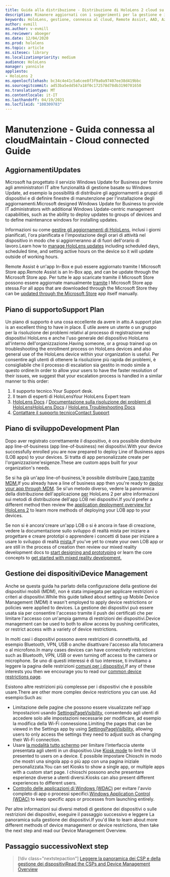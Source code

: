 ```yaml
---
title: Guida alla distribuzione - Distribuzione di HoloLens 2 cloud su larga scala con Remote Assist - Manutenzione
description: Rimanere aggiornati con i suggerimenti per la gestione e il supporto dei dispositivi HoloLens tramite una rete connessa al cloud.
keywords: HoloLens, gestione, connessa al cloud, Remote Assist, AAD, Azure AD, MDM, gestione dei dispositivi mobili
author: evmill
ms.author: v-evmill
ms.reviewer: aboeger
ms.date: 12/04/2020
ms.prod: hololens
ms.topic: article
ms.sitesec: library
ms.localizationpriority: medium
audience: HoloLens
manager: yannisle
appliesto:
- HoloLens 2
ms.openlocfilehash: bc34c4e41c5a6cee8f3f9a0a97407ee38d419bbc
ms.sourcegitcommit: ad53ba5edd567a18f0c172578d78db3190701650
ms.translationtype: MT
ms.contentlocale: it-IT
ms.lasthandoff: 04/19/2021
ms.locfileid: "108309783"
---
```

# <a name="maintain---cloud-connected-guide"></a><span data-ttu-id="a468f-104">Manutenzione - Guida connessa al cloud</span><span class="sxs-lookup"><span data-stu-id="a468f-104">Maintain - Cloud connected Guide</span></span>

## <a name="updates"></a><span data-ttu-id="a468f-105">Aggiornamenti</span><span class="sxs-lookup"><span data-stu-id="a468f-105">Updates</span></span>

<span data-ttu-id="a468f-106">Microsoft ha progettato il servizio Windows Update for Business per fornire agli amministratori IT altre funzionalità di gestione basate su Windows Update, ad esempio la possibilità di distribuire gli aggiornamenti a gruppi di dispositivi e di definire finestre di manutenzione per l'installazione degli aggiornamenti.</span><span class="sxs-lookup"><span data-stu-id="a468f-106">Microsoft designed Windows Update for Business to provide IT administrators with additional Windows Update-centric management capabilities, such as the ability to deploy updates to groups of devices and to define maintenance windows for installing updates.</span></span>

<span data-ttu-id="a468f-107">Informazioni su come [gestire gli aggiornamenti di HoloLens,](https://docs.microsoft.com/hololens/hololens-updates) inclusi i giorni pianificati, l'ora pianificata e l'impostazione degli orari di attività nel dispositivo in modo che si aggiorneranno al di fuori dell'orario di lavoro.</span><span class="sxs-lookup"><span data-stu-id="a468f-107">Learn how to [manage HoloLens updates](https://docs.microsoft.com/hololens/hololens-updates) including scheduled days, scheduled time, and setting active hours on the device so it will update outside of working hours.</span></span>

<span data-ttu-id="a468f-108">Remote Assist è un'app In-Box e può essere aggiornato tramite l Microsoft Store app.</span><span class="sxs-lookup"><span data-stu-id="a468f-108">Remote Assist is an In-Box app, and can be update through the Microsoft Store app.</span></span> <span data-ttu-id="a468f-109">Per tutte le app scaricate tramite il Microsoft Store possono essere aggiornate manualmente [tramite](https://docs.microsoft.com/hololens/holographic-store-apps#update-apps) l Microsoft Store app stessa.</span><span class="sxs-lookup"><span data-stu-id="a468f-109">For all apps that are downloaded through the Microsoft Store they can be [updated through the Microsoft Store](https://docs.microsoft.com/hololens/holographic-store-apps#update-apps) app itself manually.</span></span>

## <a name="support-plan"></a><span data-ttu-id="a468f-110">Piano di supporto</span><span class="sxs-lookup"><span data-stu-id="a468f-110">Support Plan</span></span>

<span data-ttu-id="a468f-111">Un piano di supporto è una cosa eccellente da avere in atto.</span><span class="sxs-lookup"><span data-stu-id="a468f-111">A support plan is an excellent thing to have in place.</span></span> <span data-ttu-id="a468f-112">È utile avere un utente o un gruppo per la risoluzione dei problemi relativi al processo di registrazione nei dispositivi HoloLens e anche l'uso generale del dispositivo HoloLens all'interno dell'organizzazione.</span><span class="sxs-lookup"><span data-stu-id="a468f-112">Having someone, or a group trained up on troubleshooting the enrollment process on HoloLens devices and also general use of the HoloLens device within your organization is useful.</span></span> <span data-ttu-id="a468f-113">Per consentire agli utenti di ottenere la risoluzione più rapida dei problemi, è consigliabile che il processo di escalation sia gestito in modo simile a questo ordine:</span><span class="sxs-lookup"><span data-stu-id="a468f-113">In order to allow your users to have the faster resolution of their issues, we suggest that your escalation process is handled in a similar manner to this order:</span></span>

1. <span data-ttu-id="a468f-114">Il supporto tecnico.</span><span class="sxs-lookup"><span data-stu-id="a468f-114">Your Support desk.</span></span>
2. <span data-ttu-id="a468f-115">Il team di esperti di HoloLens</span><span class="sxs-lookup"><span data-stu-id="a468f-115">Your HoloLens Expert team</span></span>
3. <span data-ttu-id="a468f-116">[HoloLens Docs](https://docs.microsoft.com/hololens/)  /  [Documentazione sulla risoluzione dei problemi di HoloLens](https://docs.microsoft.com/hololens/hololens-troubleshooting)</span><span class="sxs-lookup"><span data-stu-id="a468f-116">[HoloLens Docs](https://docs.microsoft.com/hololens/) / [HoloLens Troubleshooting Docs](https://docs.microsoft.com/hololens/hololens-troubleshooting)</span></span>
4. [<span data-ttu-id="a468f-117">Contattare il supporto tecnico</span><span class="sxs-lookup"><span data-stu-id="a468f-117">Contact Support</span></span>](https://support.serviceshub.microsoft.com/supportforbusiness/create?sapId=e9391227-fa6d-927b-0fff-f96288631b8f)

## <a name="development-plan"></a><span data-ttu-id="a468f-118">Piano di sviluppo</span><span class="sxs-lookup"><span data-stu-id="a468f-118">Development Plan</span></span>

<span data-ttu-id="a468f-119">Dopo aver registrato correttamente il dispositivo, è ora possibile distribuire app line-of-business (app line-of-business) nei dispositivi.</span><span class="sxs-lookup"><span data-stu-id="a468f-119">With your device successfully enrolled you are now prepared to deploy Line of Business apps (LOB apps) to your devices.</span></span> <span data-ttu-id="a468f-120">Si tratta di app personalizzate create per l'organizzazione&#39;esigenze.</span><span class="sxs-lookup"><span data-stu-id="a468f-120">These are custom apps built for your organization&#39;s needs.</span></span>

<span data-ttu-id="a468f-121">Se si ha già un'app line-of-business,&#39;è possibile distribuire [l'app tramite MDM.](https://docs.microsoft.com/hololens/app-deploy-intune)</span><span class="sxs-lookup"><span data-stu-id="a468f-121">If you already have a line of business app then you&#39;re ready to [deploy your app through MDM](https://docs.microsoft.com/hololens/app-deploy-intune).</span></span> <span data-ttu-id="a468f-122">Se si&#39;un metodo diverso, vedere la panoramica della distribuzione dell'applicazione [per](https://docs.microsoft.com/hololens/app-deploy-overview) HoloLens 2 per altre informazioni sui metodi di distribuzione dell'app LOB nei dispositivi.</span><span class="sxs-lookup"><span data-stu-id="a468f-122">If you&#39;d prefer a different method then review the [application deployment overview for HoloLens 2](https://docs.microsoft.com/hololens/app-deploy-overview) to learn more methods of deploying your LOB app to your devices.</span></span>

<span data-ttu-id="a468f-123">Se non si è ancora&#39;creare un'app LOB o si è ancora in fase [](https://docs.microsoft.com/windows/mixed-reality/design/design) di creazione, vedere la documentazione sullo sviluppo di realtà mista per iniziare a progettare e creare prototipi o apprendere i concetti di base per iniziare a usare lo sviluppo di realtà [mista.](https://docs.microsoft.com/windows/mixed-reality/discover/get-started-with-mr)</span><span class="sxs-lookup"><span data-stu-id="a468f-123">If you&#39;ve yet to create your own LOB app or are still in the process of creation then review our mixed reality development docs to [start designing and prototyping](https://docs.microsoft.com/windows/mixed-reality/design/design) or learn the core concepts to [get started with mixed reality development.](https://docs.microsoft.com/windows/mixed-reality/discover/get-started-with-mr)</span></span>

## <a name="device-management"></a><span data-ttu-id="a468f-124">Gestione dei dispositivi</span><span class="sxs-lookup"><span data-stu-id="a468f-124">Device Management</span></span> 

<span data-ttu-id="a468f-125">Anche se questa guida ha parlato della configurazione della gestione dei dispositivi mobili (MDM), non è stata impiegata per applicare restrizioni o criteri ai dispositivi.</span><span class="sxs-lookup"><span data-stu-id="a468f-125">While this guide talked about setting up Mobile Device Management (MDM) it wasn't employed to apply device restrictions or policies were applied to devices.</span></span> <span data-ttu-id="a468f-126">La gestione dei dispositivi può essere usata sia per consentire l'accesso tramite il push dei certificati che per limitare l'accesso con un'ampia gamma di restrizioni dei dispositivi.</span><span class="sxs-lookup"><span data-stu-id="a468f-126">Device management can be used to both to allow access by pushing certificates, or restrict access with a variety of device restrictions.</span></span> 

<span data-ttu-id="a468f-127">In molti casi i dispositivi possono avere restrizioni di connettività, ad esempio Bluetooth, VPN, USB o anche disattivare l'accesso alla fotocamera o al microfono.</span><span class="sxs-lookup"><span data-stu-id="a468f-127">In many cases devices can have connectivity restrictions such as Bluetooth, VPN, USB or even turning off access to the camera or microphone.</span></span> <span data-ttu-id="a468f-128">Se uno di questi interessi è di tuo interesse, ti invitiamo a leggere la pagina delle restrizioni [comuni per i dispositivi.](hololens-common-device-restrictions.md)</span><span class="sxs-lookup"><span data-stu-id="a468f-128">If any of these interests you then we encourage you to read our [common device restrictions page](hololens-common-device-restrictions.md).</span></span>

<span data-ttu-id="a468f-129">Esistono altre restrizioni più complesse per i dispositivi che è possibile usare.</span><span class="sxs-lookup"><span data-stu-id="a468f-129">There are other more complex device restrictions you can use.</span></span> <span data-ttu-id="a468f-130">Ad esempio:</span><span class="sxs-lookup"><span data-stu-id="a468f-130">Such as:</span></span>

- <span data-ttu-id="a468f-131">Limitazione delle pagine che possono essere visualizzate nell'app Impostazioni usando [SettingsPageVisibility](settings-uri-list.md), consentendo agli utenti di accedere solo alle impostazioni necessarie per modificare, ad esempio la modifica della Wi-Fi connessione.</span><span class="sxs-lookup"><span data-stu-id="a468f-131">Limiting the pages that can be viewed in the Settings app by using [SettingsPageVisibility](settings-uri-list.md), allowing users to only access the settings they need to adjust such as changing their Wi-Fi connection.</span></span>
- <span data-ttu-id="a468f-132">Usare [la modalità tutto schermo](hololens-kiosk.md) per limitare l'interfaccia utente presentata agli utenti in un dispositivo.</span><span class="sxs-lookup"><span data-stu-id="a468f-132">Use [Kiosk mode](hololens-kiosk.md) to limit the UI presented to users on a device.</span></span> <span data-ttu-id="a468f-133">È possibile impostare Chioschi in modo che mostri una singola app o più app con una pagina iniziale personalizzata.</span><span class="sxs-lookup"><span data-stu-id="a468f-133">You can set Kiosks to show a single app, or multiple apps with a custom start page.</span></span> <span data-ttu-id="a468f-134">I chioschi possono anche presentare esperienze diverse a utenti diversi.</span><span class="sxs-lookup"><span data-stu-id="a468f-134">Kiosks can also present different experiences to different users.</span></span>  
- <span data-ttu-id="a468f-135">[Controllo delle applicazioni di Windows (WDAC)](windows-defender-application-control-wdac.md) per evitare l'avvio completo di app o processi specifici.</span><span class="sxs-lookup"><span data-stu-id="a468f-135">[Windows Application Control (WDAC)](windows-defender-application-control-wdac.md) to keep specific apps or processes from launching entirely.</span></span>

<span data-ttu-id="a468f-136">Per altre informazioni sui diversi metodi di gestione dei dispositivi o sulle restrizioni dei dispositivi, eseguire il passaggio successivo e leggere La panoramica sulla gestione dei dispositivi.</span><span class="sxs-lookup"><span data-stu-id="a468f-136">If you'd like to learn about more different methods of device management or device restrictions, then take the next step and read our Device Management Overview.</span></span>

## <a name="next-step"></a><span data-ttu-id="a468f-137">Passaggio successivo</span><span class="sxs-lookup"><span data-stu-id="a468f-137">Next step</span></span>

> [!div class="nextstepaction"]
> [<span data-ttu-id="a468f-138">Leggere la panoramica dei CSP e della gestione dei dispositivi</span><span class="sxs-lookup"><span data-stu-id="a468f-138">Read the CSPs and Device Management Overview</span></span>](hololens-csp-policy-overview.md)